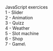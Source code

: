 JavaScript exercices\
1 - Slider\
2 - Animation\
3 - Quizz\
4 - Weather\
5 - Slot machine\
6 - Shop\
7 - Game\

